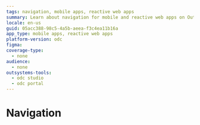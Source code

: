 ```yaml
---
tags: navigation, mobile apps, reactive web apps
summary: Learn about navigation for mobile and reactive web apps on OutSystems Developer Cloud (ODC).
locale: en-us
guid: 05acc388-98c5-4a5b-aeea-f3c4ea11b16a
app_type: mobile apps, reactive web apps
platform-version: odc
figma:
coverage-type:
  - none
audience:
  - none
outsystems-tools:
  - odc studio
  - odc portal
---
```

# Navigation

